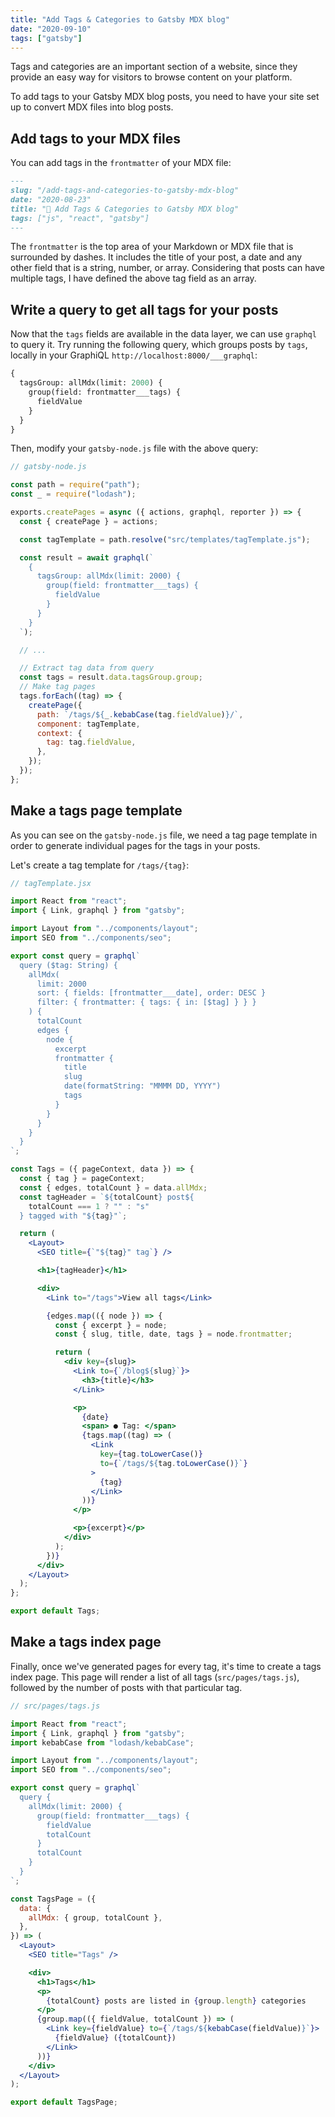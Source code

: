 ```yaml
---
title: "Add Tags & Categories to Gatsby MDX blog"
date: "2020-09-10"
tags: ["gatsby"]
---
```


Tags and categories are an important section of a website, since they provide an easy way for visitors to browse content on your platform.

To add tags to your Gatsby MDX blog posts, you need to have your site set up to convert MDX files into blog posts.

## Add tags to your MDX files

You can add tags in the `frontmatter` of your MDX file:

```markdown
---
slug: "/add-tags-and-categories-to-gatsby-mdx-blog"
date: "2020-08-23"
title: "🕺 Add Tags & Categories to Gatsby MDX blog"
tags: ["js", "react", "gatsby"]
---
```

The `frontmatter` is the top area of your Markdown or MDX file that is surrounded by dashes.
It includes the title of your post, a date and any other field that is a string, number, or array.
Considering that posts can have multiple tags, I have defined the above tag field as an array.

## Write a query to get all tags for your posts

Now that the `tags` fields are available in the data layer, we can use `graphql` to query it.
Try running the following query, which groups posts by `tags`, locally in your GraphiQL `http://localhost:8000/___graphql`:

```graphql
{
  tagsGroup: allMdx(limit: 2000) {
    group(field: frontmatter___tags) {
      fieldValue
    }
  }
}
```

Then, modify your `gatsby-node.js` file with the above query:

```js
// gatsby-node.js

const path = require("path");
const _ = require("lodash");

exports.createPages = async ({ actions, graphql, reporter }) => {
  const { createPage } = actions;

  const tagTemplate = path.resolve("src/templates/tagTemplate.js");

  const result = await graphql(`
    {
      tagsGroup: allMdx(limit: 2000) {
        group(field: frontmatter___tags) {
          fieldValue
        }
      }
    }
  `);

  // ...

  // Extract tag data from query
  const tags = result.data.tagsGroup.group;
  // Make tag pages
  tags.forEach((tag) => {
    createPage({
      path: `/tags/${_.kebabCase(tag.fieldValue)}/`,
      component: tagTemplate,
      context: {
        tag: tag.fieldValue,
      },
    });
  });
};
```

## Make a tags page template

As you can see on the `gatsby-node.js` file, we need a tag page template in order to generate individual pages for the tags in your posts.

Let's create a tag template for `/tags/{tag}`:

```jsx
// tagTemplate.jsx

import React from "react";
import { Link, graphql } from "gatsby";

import Layout from "../components/layout";
import SEO from "../components/seo";

export const query = graphql`
  query ($tag: String) {
    allMdx(
      limit: 2000
      sort: { fields: [frontmatter___date], order: DESC }
      filter: { frontmatter: { tags: { in: [$tag] } } }
    ) {
      totalCount
      edges {
        node {
          excerpt
          frontmatter {
            title
            slug
            date(formatString: "MMMM DD, YYYY")
            tags
          }
        }
      }
    }
  }
`;

const Tags = ({ pageContext, data }) => {
  const { tag } = pageContext;
  const { edges, totalCount } = data.allMdx;
  const tagHeader = `${totalCount} post${
    totalCount === 1 ? "" : "s"
  } tagged with "${tag}"`;

  return (
    <Layout>
      <SEO title={`"${tag}" tag`} />

      <h1>{tagHeader}</h1>

      <div>
        <Link to="/tags">View all tags</Link>

        {edges.map(({ node }) => {
          const { excerpt } = node;
          const { slug, title, date, tags } = node.frontmatter;

          return (
            <div key={slug}>
              <Link to={`/blog${slug}`}>
                <h3>{title}</h3>
              </Link>

              <p>
                {date}
                <span> ● Tag: </span>
                {tags.map((tag) => (
                  <Link
                    key={tag.toLowerCase()}
                    to={`/tags/${tag.toLowerCase()}`}
                  >
                    {tag}
                  </Link>
                ))}
              </p>

              <p>{excerpt}</p>
            </div>
          );
        })}
      </div>
    </Layout>
  );
};

export default Tags;
```

## Make a tags index page

Finally, once we've generated pages for every tag, it's time to create a tags index page.
This page will render a list of all tags (`src/pages/tags.js`), followed by the number of posts with that particular tag.

```jsx
// src/pages/tags.js

import React from "react";
import { Link, graphql } from "gatsby";
import kebabCase from "lodash/kebabCase";

import Layout from "../components/layout";
import SEO from "../components/seo";

export const query = graphql`
  query {
    allMdx(limit: 2000) {
      group(field: frontmatter___tags) {
        fieldValue
        totalCount
      }
      totalCount
    }
  }
`;

const TagsPage = ({
  data: {
    allMdx: { group, totalCount },
  },
}) => (
  <Layout>
    <SEO title="Tags" />

    <div>
      <h1>Tags</h1>
      <p>
        {totalCount} posts are listed in {group.length} categories
      </p>
      {group.map(({ fieldValue, totalCount }) => (
        <Link key={fieldValue} to={`/tags/${kebabCase(fieldValue)}`}>
          {fieldValue} ({totalCount})
        </Link>
      ))}
    </div>
  </Layout>
);

export default TagsPage;
```

